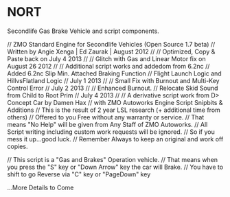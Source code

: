 NORT
====

Secondlife Gas Brake Vehicle and script components.

// ZMO Standard Engine for Secondlife Vehicles (Open Source 1.7 beta)
// Written by Angie Xenga | Ed Zaurak | August 2012
//
// Optimized, Copy & Paste back on July 4 2013
//
// Glitch with Gas and Linear Motor fix on August 26 2012
//
// Additional script works and addedom from 6.2nc
// Added 6.2nc Slip Min. Attached Braking Function
// Flight Launch Logic and HillvsFlatland Logic // July 1 2013
//
// Small Fix with Burnout and Multi-Key Control Error // July 2 2013
//
// Enhanced Burnout.
// Relocate Skid Sound from Child to Root Prim  // July 4 2013
//
// A derivative script work from D> Concept Car by Damen Hax
// with ZMO Autoworks Engine Script Snipbits & Additions
// This is the result of 2 year LSL research (+ additional time from others)
// Offered to you Free without any warranty or service.
// That means "No Help" will be given from Any Staff of ZMO Autoworks.
// All Script writing including custom work requests will be ignored.
// So if you mess it up...good luck.
// Remember Always to keep an original and work off copies.


// This script is a "Gas and Brakes" Operation vehicle.
// That means when you press the "S" key or "Down Arrow" key the car will Brake.
// You have to shift to go Reverse via "C" key or "PageDown" key


...More Details to Come
